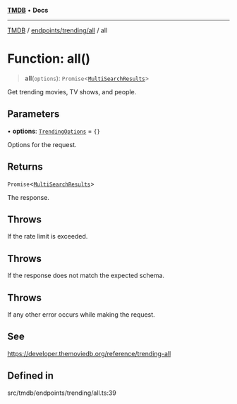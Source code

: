 [**TMDB**](../../../../README.md) • **Docs**

***

[TMDB](../../../../README.md) / [endpoints/trending/all](../README.md) / all

# Function: all()

> **all**(`options`): `Promise`\<[`MultiSearchResults`](../../../../structs/Schemas/type-aliases/MultiSearchResults.md)\>

Get trending movies, TV shows, and people.

## Parameters

• **options**: [`TrendingOptions`](../type-aliases/TrendingOptions.md) = `{}`

Options for the request.

## Returns

`Promise`\<[`MultiSearchResults`](../../../../structs/Schemas/type-aliases/MultiSearchResults.md)\>

The response.

## Throws

If the rate limit is exceeded.

## Throws

If the response does not match the expected schema.

## Throws

If any other error occurs while making the request.

## See

https://developer.themoviedb.org/reference/trending-all

## Defined in

src/tmdb/endpoints/trending/all.ts:39
